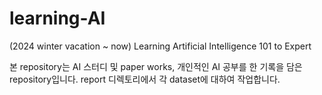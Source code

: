 # learning-AI
(2024 winter vacation ~ now) Learning Artificial Intelligence 101 to Expert

본 repository는 AI 스터디 및 paper works, 개인적인 AI 공부를 한 기록을 담은 repository입니다. report 디렉토리에서 각 dataset에 대하여 작업합니다.
